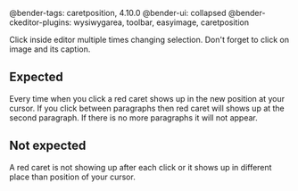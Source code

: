 @bender-tags: caretposition, 4.10.0
@bender-ui: collapsed
@bender-ckeditor-plugins: wysiwygarea, toolbar, easyimage, caretposition

Click inside editor multiple times changing selection. Don't forget to click on image and its caption.

## Expected

Every time when you click a red caret shows up in the new position at your cursor. If you click between paragraphs then red caret will shows up at the second paragraph. If there is no more paragraphs it will not appear.

## Not expected

A red caret is not showing up after each click or it shows up in different place than position of your cursor.

